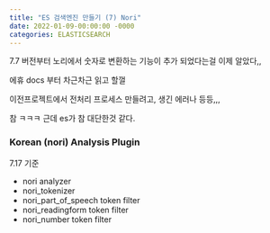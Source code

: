 ```yaml
---
title: "ES 검색엔진 만들기 (7) Nori"
date: 2022-01-09-00:00:00 -0000
categories: ELASTICSEARCH
---
```


7.7 버전부터 노리에서 숫자로 변환하는 기능이 추가 되었다는걸 이제 알았다,,

에휴 docs 부터 차근차근 읽고 할껄

이전프로젝트에서 전처리 프로세스 만들려고, 생긴 에러나 등등,,,

참 ㅋㅋㅋ 근데 es가 참 대단한것 같다.

### Korean (nori) Analysis Plugin

7.17 기준
- nori analyzer
- nori_tokenizer
- nori_part_of_speech token filter
- nori_readingform token filter
- nori_number token filter

